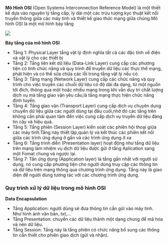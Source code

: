 **Mô Hình OSI** (Open Systems Interconnection Reference Model) là một thiết kế dựa vào nguyên lý tầng cấp, lý dải một các trừu tượng kyc thuật kết nối truyền thông giữa các máy tính và thiết kế giao thức mạng giữa chúng.Mô hình OSI là một mô hình bảy tầng

<img src="https://upload.wikimedia.org/wikipedia/commons/thumb/8/8d/OSI_Model_v1.svg/476px-OSI_Model_v1.svg.png">

**Bảy tầng của mô hình OSI**
- Tầng 1: Physical Layer tầng vật lý định nghĩa tất cả các đặc tính về điện và vật lý cho các thiết bị
- Tầng 2: Tầng liên kết dữ liệu (Data-Link Layer) cung cấp các phương tiện có tính chức năng và quy trình để truyền dữ liệu các thực thể mạng, phát hiện và có thể sửa chữa các lỗi trong tầng vật lý nếu có.
- Tầng 3: Tầng mạng (Network Layer) cung cấp các chức năng và quy trình cho việc truyền các chuỗi dữ liệu  có độ dài đa dạng, từ một nguồn tới đích, thông qua một hoặc nhiều mạng trong khi vẫn duy trì chất lượng dịch vụ mà tầng giao vận yêu cầu,là tầng mạng thực hiện chức năng định tuyến.
- Tâng 4: Tầng giao vận (Transport Layer) cung cấp dịch vụ chuyên dụng chuyển dữ liệu giữa các người dùng tại đầu cuối,nhờ đó các tầng trên không cần phải quan tâm đến việc cung cấp dịch vụ truyền dữ liệu đáng tin cậy và hiệu quả.
- Tầng 5: Tầng phiên (Session Layer) kiển soát các phiên hội thoại giữa các máy tính.Tầng này thiết lập,quản lý và kết thúc các phiên kết nối giữa các trình ứng dụng ở gần và các trình ứng dụng ở xa
- Tâng 6: Tầng trình diễn (Presentation layer) hoạt động như tầng dữ liệu trên mạng làm nhiệm vụ dịch dữ liệu được gửi ở tầng Aplication sang một Fomat chung và ngược lại.
- Tầng 7: Tần ứng dụng (Application layer) là tầng gần nhất với người sử dụng, nó cung cấp phương tiện cho người dùng truy cập các thông tin và dữ liệu trên mạng  thông qua chương trình ứng dụng. Tầng này là giao diện để người dùng tương tác với các chương trình ứng dụng.

### Quy trình xử lý dữ liệu trong mô hình OSI

**Data Encapsulation**
- Tầng Application: người dùng sẽ đưa thông tin cần gửi vào máy tính. Như hình ảnh văn bản, txt,...
- Tầng Presentation: chuyển các dữ liệu thành một dạng chung để mã hóa và nén dữ liệu.
- Tầng Session: Tầng này là tầng phiên có chức năng bổ sung các thông tin cần thiết cho phiên giao dịch (gửi và nhận).
